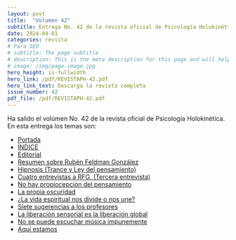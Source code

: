 ```yaml
---
layout: post
title:  "Volumen 42"
subtitle: Entrega No. 42 de la revista oficial de Psicología Holokinética
date: 2024-04-01
categories: revista
# Para SEO
# subtitle: The page subtitle
# description: This is the meta description for this page and will help it appear in search engines
# image: /img/page-image.jpg
hero_height: is-fullwidth
hero_link: /pdf/REVISTAPH-42.pdf
hero_link_text: Descarga la revista completa
issue_number: 42
pdf_file: /pdf/REVISTAPH-42.pdf
---
```


Ha salido el volúmen No. 42 de la revista oficial de Psicología Holokinética. 
En esta entrega los temas son:


- [Portada](/pdf/REVISTAPH-42.pdf#page=1)
- [ÍNDICE](/pdf/REVISTAPH-42.pdf#page=3)
- [Editorial](/pdf/REVISTAPH-42.pdf#page=4)
- [Resumen sobre Rubén Feldman González](/pdf/REVISTAPH-42.pdf#page=5)
- [Hipnosis (Trance y Ley del pensamiento)](/pdf/REVISTAPH-42.pdf#page=7)
- [Cuatro entrevistas a RFG. (Tercera entrevista)](/pdf/REVISTAPH-42.pdf#page=9)
- [No hay propiocepción del pensamiento](/pdf/REVISTAPH-42.pdf#page=34)
- [La propia oscuridad](/pdf/REVISTAPH-42.pdf#page=35)
- [¿La vida espiritual nos divide o nos une?](/pdf/REVISTAPH-42.pdf#page=36)
- [Siete sugerencias a los profesores](/pdf/REVISTAPH-42.pdf#page=37)
- [La liberación sensorial es la liberación global](/pdf/REVISTAPH-42.pdf#page=40)
- [No se puede escuchar música impunemente](/pdf/REVISTAPH-42.pdf#page=42)
- [Aquí estamos](/pdf/REVISTAPH-42.pdf#page=43)
